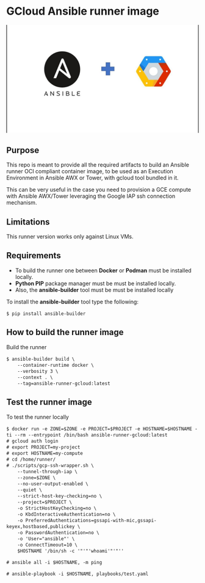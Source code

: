 # GCloud Ansible runner image

![](img/1.jpg)

## Purpose

This repo is meant to provide all the required artifacts to build an Ansible runner OCI compliant container image, to be used as an Execution Environment in Ansible AWX or Tower, with gcloud tool bundled in it.

This can be very useful in the case you need to provision a GCE compute with Ansible AWX/Tower leveraging the Google IAP ssh connection mechanism.

## Limitations

This runner version works only against Linux VMs.

## Requirements

- To build the runner one between **Docker** or **Podman** must be installed locally.
- **Python PIP** package manager must be must be installed locally.
- Also, the **ansible-builder** tool must be must be installed locally

To install the **ansible-builder** tool type the following:

```
$ pip install ansible-builder
```

## How to build the runner image

Build the runner

```
$ ansible-builder build \
    --container-runtime docker \
    --verbosity 3 \
    --context . \
    --tag=ansible-runner-gcloud:latest
```

## Test the runner image

To test the runner locally

```
$ docker run -e ZONE=$ZONE -e PROJECT=$PROJECT -e HOSTNAME=$HOSTNAME -ti --rm --entrypoint /bin/bash ansible-runner-gcloud:latest 
# gcloud auth login
# export PROJECT=my-project
# export HOSTNAME=my-compute
# cd /home/runner/
# ./scripts/gcp-ssh-wrapper.sh \
    --tunnel-through-iap \
    --zone=$ZONE \
    --no-user-output-enabled \
    --quiet \
    --strict-host-key-checking=no \
    --project=$PROJECT \
    -o StrictHostKeyChecking=no \
    -o KbdInteractiveAuthentication=no \
    -o PreferredAuthentications=gssapi-with-mic,gssapi-keyex,hostbased,publickey \
    -o PasswordAuthentication=no \
    -o 'User="ansible"' \
    -o ConnectTimeout=10 \
    $HOSTNAME '/bin/sh -c '"'"'whoami'"'"''
```


```
# ansible all -i $HOSTNAME, -m ping
```


```
# ansible-playbook -i $HOSTNAME, playbooks/test.yaml 
```